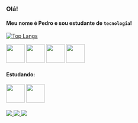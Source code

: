 ### Olá!
#### Meu nome é Pedro e sou estudante de `tecnologia`!
[![Top Langs](https://github-readme-stats.vercel.app/api/top-langs/?username=pedro-ramxs&layout=compact)](https://github.com/pedro-ramxs)
<div>
    <img src="https://cdn.jsdelivr.net/gh/devicons/devicon/icons/html5/html5-original.svg"  height="50" />
    <img src="https://cdn.jsdelivr.net/gh/devicons/devicon/icons/css3/css3-original.svg" height="50" />
    <img src="https://cdn.jsdelivr.net/gh/devicons/devicon/icons/javascript/javascript-original.svg" height="50" />
    <img src="https://cdn.jsdelivr.net/gh/devicons/devicon/icons/react/react-original.svg" height="50" />
</div>
<div>
    <h4>Estudando:</h4>
    <img src="https://cdn.jsdelivr.net/gh/devicons/devicon/icons/csharp/csharp-original.svg" height="50" />
    <img src="https://cdn.jsdelivr.net/gh/devicons/devicon/icons/angularjs/angularjs-original.svg" height="50" />
</div>
<br>
<div>
    <a href="https://www.instagram.com/pedro.ramxs/" target="_blank">
        <img src="https://img.shields.io/badge/Instagram-E4405F?style=for-the-badge&logo=instagram&logoColor=white">
    </a>
    <a href="https://linkedin.com/in/pedro-ramos-carvalho" target="_blank">
        <img src="https://img.shields.io/badge/LinkedIn-0077B5?style=for-the-badge&logo=linkedin&logoColor=white">
    </a>
    <a href = "mailto:pedroramoscarvalho2006@gmail.com">
        <img src="https://img.shields.io/badge/Gmail-D14836?style=for-the-badge&logo=gmail&logoColor=white" target="_blank">
    </a>
</div>
